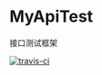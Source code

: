 # MyApiTest
接口测试框架

[![travis-ci](https://travis-ci.org/xuxunxiong/MyApiTest.svg?branch=master)](https://travis-ci.org/HttpRunner/HttpRunner)
